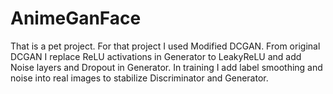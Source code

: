 # AnimeGanFace
That is a pet project. For that project I used Modified DCGAN. From original DCGAN I replace ReLU activations in Generator to LeakyReLU 
and add Noise layers and Dropout in Generator. In training I add label smoothing and noise into real images to stabilize Discriminator and Generator.
